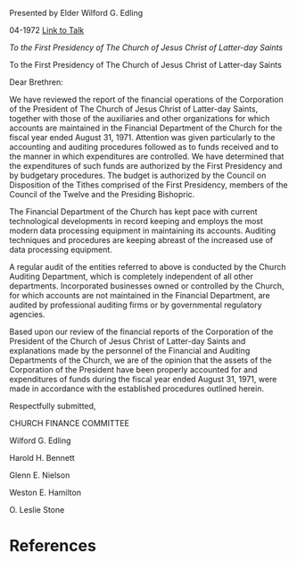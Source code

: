 Presented by Elder Wilford G. Edling

04-1972
[Link to Talk](https://www.churchofjesuschrist.org/study/general-conference/1972/04/audit-report-1971?lang=eng)

_To the First Presidency of The Church of Jesus Christ of Latter-day Saints_

To the First Presidency of The Church of Jesus Christ of Latter-day Saints



Dear Brethren:



We have reviewed the report of the financial operations of the Corporation of the President of The Church of Jesus Christ of Latter-day Saints, together with those of the auxiliaries and other organizations for which accounts are maintained in the Financial Department of the Church for the fiscal year ended August 31, 1971. Attention was given particularly to the accounting and auditing procedures followed as to funds received and to the manner in which expenditures are controlled. We have determined that the expenditures of such funds are authorized by the First Presidency and by budgetary procedures. The budget is authorized by the Council on Disposition of the Tithes comprised of the First Presidency, members of the Council of the Twelve and the Presiding Bishopric.

The Financial Department of the Church has kept pace with current technological developments in record keeping and employs the most modern data processing equipment in maintaining its accounts. Auditing techniques and procedures are keeping abreast of the increased use of data processing equipment.

A regular audit of the entities referred to above is conducted by the Church Auditing Department, which is completely independent of all other departments. Incorporated businesses owned or controlled by the Church, for which accounts are not maintained in the Financial Department, are audited by professional auditing firms or by governmental regulatory agencies.

Based upon our review of the financial reports of the Corporation of the President of the Church of Jesus Christ of Latter-day Saints and explanations made by the personnel of the Financial and Auditing Departments of the Church, we are of the opinion that the assets of the Corporation of the President have been properly accounted for and expenditures of funds during the fiscal year ended August 31, 1971, were made in accordance with the established procedures outlined herein.



Respectfully submitted,

CHURCH FINANCE COMMITTEE

Wilford G. Edling

Harold H. Bennett

Glenn E. Nielson

Weston E. Hamilton

O. Leslie Stone

# References
